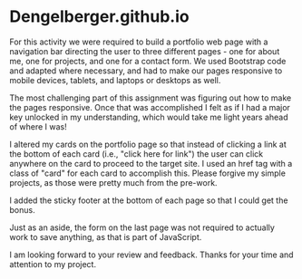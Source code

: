 # Dengelberger.github.io

For this activity we were required to build a portfolio web page with a navigation bar directing the user to three different pages - one for about me, one for projects, and one for a contact form.  We used Bootstrap code and adapted where necessary, and had to make our pages responsive to mobile devices, tablets, and laptops or desktops as well.

The most challenging part of this assignment was figuring out how to make the pages responsive.  Once that was accomplished I felt as if I had a major key unlocked in my understanding, which would take me light years ahead of where I was!

I altered my cards on the portfolio page so that instead of clicking a link at the bottom of each card (i.e., "click here for link") the user can click anywhere on the card to proceed to the target site.  I used an href tag with a class of "card" for each card to accomplish this.
Please forgive my simple projects, as those were pretty much from the pre-work.  

I added the sticky footer at the bottom of each page so that I could get the bonus.

Just as an aside, the form on the last page was not required to actually work to save anything, as that is part of JavaScript.  

I am looking forward to your review and feedback.  Thanks for your time and attention to my project.